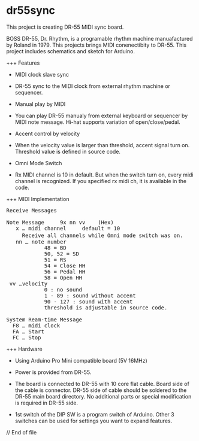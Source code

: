 # dr55sync
This project is creating DR-55 MIDI sync board.

BOSS DR-55, Dr. Rhythm, is a programable rhythm machine manuafactured by Roland in 1979. This projects brings MIDI conenectibity to DR-55.
This project includes schematics and sketch for Arduino.

+++ Features

+ MIDI clock slave sync
- DR-55 sync to the MIDI clock from external rhythm machine or sequencer.

+ Manual play by MIDI
- You can play DR-55 manualy from external keyboard or sequencer by MIDI note message. Hi-hat supports variation of open/close/pedal.

+ Accent control by velocity
- When the velocity value is larger than threshold, accent signal turn on.  Threshold value is defined in source code.

+ Omni Mode Switch
- Rx MIDI channel is 10 in default. But when the switch turn on, every midi channel is recognized. If you specified rx midi ch, it is available in the code.

+++ MIDI Implementation
<pre>
Receive Messages

Note Message     9x nn vv    (Hex)
   x … midi channel     default = 10 
　　　Receive all channels while Omni mode switch was on.
   nn … note number 
            48 = BD
            50, 52 = SD
            51 = RS
            54 = Close HH
            56 = Pedal HH
            58 = Open HH
 vv …velocity
            0 : no sound
            1 - 89 : sound without accent
            90 - 127 : sound with accent
            threshold is adjustable in source code.

System Ream-time Message
  F8 … midi clock
  FA … Start
  FC … Stop
</pre>
+++ Hardware

+ Using Arduino Pro Mini compatible board (5V 16MHz)

+ Power is provided from DR-55.

+ The board is connected to DR-55 with 10 core flat cable. Board side of the cable is connector. DR-55 side of cable should be soldered to the DR-55 main board directory. No additional parts or special modification is required in DR-55 side.

+ 1st switch of the DIP SW is a program switch of Arduino. Other 3 switches can be used for settings you want to expand features.

// End of file
